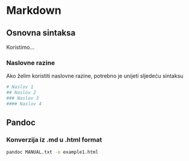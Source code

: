 # Markdown

## Osnovna sintaksa
Koristimo...

### Naslovne razine
Ako želim koristiti naslovne razine, potrebno je unijeti sljedeću sintaksu
```bash
# Naslov 1
## Naslov 2
### Naslov 3
#### Naslov 4
```

## Pandoc
### Konverzija iz .md u .html format
```sh
pandoc MANUAL.txt -o example1.html
```
